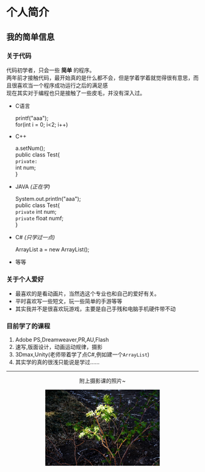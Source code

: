# 个人简介

## 我的简单信息  

### __关于代码__   
代码初学者，只会一些 __简单__ 的程序。  
两年前才接触代码，最开始真的是什么都不会，但是学着学着就觉得很有意思，而且很喜欢当一个程序成功运行之后的满足感  
现在其实对于编程也只是接触了一些皮毛，并没有深入过。  
* C语言  

    printf("aaa");  
    for(int i = 0; i<2; i++)

* C++  

    a.setNum();  
    public class Test{  
        `private:`  
        int num;  
    }

* JAVA _(正在学)_  

    System.out.println("aaa");  
    public class Test{  
        `private` int num;  
        `private` float numf;  
    }

* C# _(只学过一点)_  

    ArrayList <Vector3> a = new ArrayList<Vector3>();

* 等等  

### __关于个人爱好__  
* 最喜欢的是看动画片，当然选这个专业也和自己的爱好有关。  
* 平时喜欢写一些短文，玩一些简单的手游等等  
* 其实我并不是很喜欢玩游戏，主要是自己手残和电脑手机硬件带不动


### __目前学了的课程__  
1. Adobe PS,Dreamweaver,PR,AU,Flash  
1. 速写,版面设计，动画运动规律，摄影  
1. 3Dmax,Unity(老师带着学了点C#,例如建一个`ArrayList`)  
1. 其实学的真的很浅只能说是学过……  


***
<p align = center>附上摄影课的照片~</p>
 <p align = center><img src="./P10.JPG" width = "300" height = "200" alt="小草"/></p>
